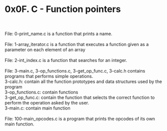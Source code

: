 # **0x0F. C - Function pointers**
<br>
<br>
File: 0-print_name.c is a function that prints a name.<br>
<br>
File: 1-array_iterator.c is  a function that executes a function given as a parameter on each element of an array<br>
<br>
File: 2-int_index.c is a function that searches for an integer.<br>
<br>
File: 3-main.c, 3-op_functions.c, 3-get_op_func.c, 3-calc.h contains  programs that performs simple operations.<br>
3-calc.h: contain all the function prototypes and data structures used by the program<br>
3-op_functions.c: contain  functions<br>
3-get_op_func.c:  contain the function that selects the correct function to perform the operation asked by the user. <br>
3-main.c: contain main function<br>
<br>
File: 100-main_opcodes.c is  a program that prints the opcodes of its own main function.
